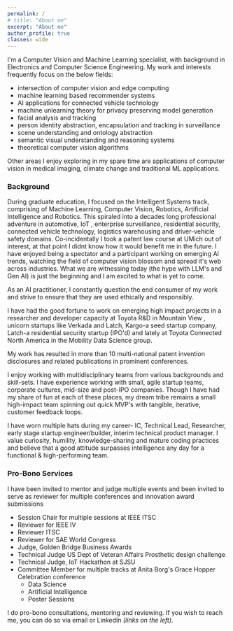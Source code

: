 ```yaml
---
permalink: /
# title: "About me"
excerpt: "About me"
author_profile: true
classes: wide
---
```


I'm a Computer Vision and Machine Learning specialist, with background in Electronics and Computer Science Engineering.
My work and interests frequently focus on the below fields:
* intersection of computer vision and edge computing
* machine learning based recommender systems
* AI applications for connected vehicle technology
* machine unlearning theory for privacy preserving model generation
* facial analysis and tracking
* person identity abstraction, encapsulation and tracking in surveillance
* scene understanding and ontology abstraction
* semantic visual understanding and reasoning systems
* theoretical computer vision algorithms

Other areas I enjoy exploring in my spare time are applications of computer vision in medical imaging, climate change and traditional ML applications.

### Background
During graduate education, I focused on the Intelligent Systems track, comprising of Machine Learning, Computer Vision, Robotics, Artificial Intelligence and Robotics. 
This spiraled into a decades long professional adventure in automotive, IoT
, enterprise surveillance, residential security, connected vehicle technology, logistics warehousing and driver-vehicle safety domains. Co-incidentally I took a patent law course at UMich out of interest, at that point I didnt know how it would benefit me in the future. I have enjoyed being a spectator and a participant working on emerging AI trends, watching the field of computer vision blossom and spread it's web across industries. 
What we are witnessing today (the hype with LLM's and Gen AI) is just the beginning and I am excited to what is yet to come. 

As an AI practitioner, I constantly question the end consumer of my work and strive to ensure that they are used ethically and responsibly.

I have had the good fortune to work on emerging high impact projects in a researcher and developer capacity at Toyota R&D in Mountain View
, unicorn startups like Verkada and Latch, Kargo-a seed startup company, Latch-a residential security startup (IPO'd) and lately at Toyota Connected North America in the Mobility Data Science group.

My work has resulted in more than 10 multi-national patent invention disclosures and related publications in prominent conferences. 

I enjoy working with multidisciplinary teams from various backgrounds and skill-sets. 
I have experience working with small, agile startup teams, corporate cultures, mid-size and post-IPO companies. 
Though I have had my share of fun at each of these places, my dream tribe remains a small high-impact team spinning out quick MVP's with tangible, iterative, customer feedback loops.

I have worn multiple hats during my career- IC, Technical Lead, Researcher, early stage startup engineer/builder, interim technical product manager. 
I value curiosity, humility, knowledge-sharing and mature coding practices and believe that a good attitude surpasses intelligence any day for a functional & high-performing team.

[//]: # (Please take a look at [some of my work]&#40;/work&#41;.)

### Pro-Bono Services
I have been invited to mentor and judge multiple events and been invited to serve as reviewer for multiple conferences and innovation award submissions 
* Session Chair for multiple sessions at IEEE ITSC
* Reviewer for IEEE IV
* Reviewer ITSC
* Reviewer for SAE World Congress
* Judge, Golden Bridge Business Awards
* Technical Judge US Dept of Veteran Affairs Prosthetic design challenge
* Technical Judge, IoT Hackathon at SJSU
* Committee Member for multiple tracks at Anita Borg's Grace Hopper Celebration conference
  * Data Science
  * Artificial Intelligence
  * Poster Sessions

I do pro-bono consultations, mentoring and reviewing. If you wish to reach me, you can do so via email or LinkedIn _(links on the left)_.
